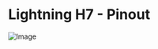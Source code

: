 # Lightning H7 - Pinout

![Image](https://github.com/fl1wiki-mrteel/FlightOneWiki/blob/main/IMG/lightning_inout.png)